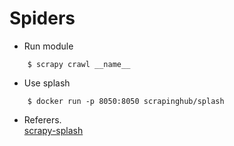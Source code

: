 # Spiders

- Run module
```shell
    $ scrapy crawl __name__
```

- Use splash
```shell
    $ docker run -p 8050:8050 scrapinghub/splash
```

- Referers.<br>
[scrapy-splash](https://github.com/scrapy-plugins/scrapy-splash)